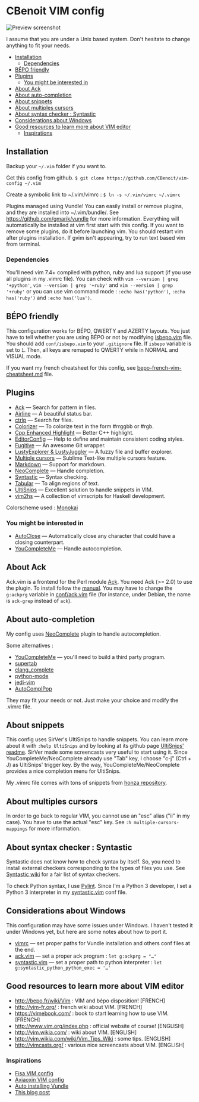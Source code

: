 # CBenoit VIM config

![Preview screenshot](http://i.imgur.com/cy9khCJ.png)

I assume that you are under a Unix based system.
Don't hesitate to change anything to fit your needs.

+ [Installation](#installation)
    + [Dependencies](#dependencies)
+ [BÉPO friendly](#bÉpo-friendly)
+ [Plugins](#plugins)
    + [You might be interested in](#you-might-be-interested-in)
+ [About Ack](#about-ack)
+ [About auto-completion](#about-auto-completion)
+ [About snippets](#about-snippets)
+ [About multiples cursors](#about-multiples-cursors)
+ [About syntax checker : Syntastic](#about-syntax-checker--syntastic)
+ [Considerations about Windows](#considerations-about-windows)
+ [Good resources to learn more about VIM editor](#good-resources-to-learn-more-about-vim-editor)
    + [Inspirations](#inspirations)

## Installation

Backup your `~/.vim` folder if you want to.

Get this config from github.
`$ git clone https://github.com/CBenoit/vim-config ~/.vim`

Create a symbolic link to ~/.vim/vimrc :
`$ ln -s ~/.vim/vimrc ~/.vimrc`

Plugins managed using Vundle! You can easily install or remove plugins, and they are installed into ~/.vim/bundle/.
See https://github.com/gmarik/vundle for more information.
Everything will automatically be installed at vim first start with this config.
If you want to remove some plugins, do it before launching vim.
You should restart vim after plugins installation.
If gvim isn't appearing, try to run text based vim from terminal.

### Dependencies

You'll need vim 7.4+ compiled with python, ruby and lua support (if you use all plugins in my .vimrc file).
You can check with `vim --version | grep '+python'`, `vim --version | grep '+ruby'` and `vim --version | grep '+ruby'` or you can use vim command mode : `:echo has('python')`, `:echo has('ruby')` and `:echo has('lua')`.

## BÉPO friendly

This configuration works for BÉPO, QWERTY and AZERTY layouts.
You just have to tell whether you are using BÉPO or not by modifying [isbepo.vim](conf/isbepo.vim) file.
You should add `conf/isbepo.vim` to your `.gitignore` file.
If `isbepo` variable is set to `1`. Then, all keys are remaped to QWERTY while in NORMAL and VISUAL mode.

If you want my french cheatsheet for this config, see [bepo-french-vim-cheatsheet.md](bepo-french-vim-cheatsheet.md) file.

## Plugins

+ [Ack](https://github.com/mileszs/ack.vim) — Search for pattern in files.
+ [Airline](https://github.com/bling/vim-airline) — A beautiful status bar.
+ [ctrlp](https://github.com/kien/ctrlp.vim) — Search for files.
+ [Colorizer](https://github.com/lilydjwg/colorizer) — To colorize text in the form #rrggbb or #rgb.
+ [Cpp Enhanced Highlight](https://github.com/octol/vim-cpp-enhanced-highlight) — Better C++ highlight.
+ [EditorConfig](https://github.com/editorconfig/editorconfig-vim) — Help to define and maintain consistent coding styles.
+ [Fugitive](https://github.com/tpope/vim-fugitive) — An awesome Git wrapper.
+ [LustyExplorer & LustyJuggler](https://github.com/sjbach/lusty) — A fuzzy file and buffer explorer.
+ [Multiple cursors](https://github.com/kristijanhusak/vim-multiple-cursors) — Sublime Text-like multiple cursors feature.
+ [Markdown](https://github.com/plasticboy/vim-markdown) — Support for markdown.
+ [NeoComplete](https://github.com/Shougo/neocomplete.vim) — Handle completion.
+ [Syntastic](https://github.com/scrooloose/syntastic) — Syntax checking.
+ [Tabular](https://github.com/godlygeek/tabular) — To align regions of text.
+ [UltiSnips](https://github.com/sirver/ultisnips) — Excellent solution to handle snippets in VIM.
+ [vim2hs](https://github.com/dag/vim2hs) — A collection of vimscripts for Haskell development.

Colorscheme used :
[Monokai](https://github.com/crusoexia/vim-monokai)

### You might be interested in

+ [AutoClose](https://github.com/Townk/vim-autoclose) — Automatically close any character that could have a closing counterpart.
+ [YouCompleteMe](https://github.com/Valloric/YouCompleteMe) — Handle autocompletion.

## About Ack

Ack.vim is a frontend for the Perl module [Ack](http://beyondgrep.com/).
You need Ack (>= 2.0) to use the plugin. To install follow the [manual](http://beyondgrep.com/install/).
You may have to change the `g:ackprg` variable in [conf/ack.vim](conf/ack.vim) file (for instance, under Debian, the name is `ack-grep` instead of `ack`).

## About auto-completion

My config uses [NeoComplete](https://github.com/Shougo/neocomplete.vim) plugin to handle autocompletion.

Some alternatives :
+ [YouCompleteMe](https://github.com/Valloric/YouCompleteMe) — you'll need to build a third party program.
+ [supertab](https://github.com/ervandew/supertab)
+ [clang_complete](https://github.com/Rip-Rip/clang_complete)
+ [python-mode](https://github.com/klen/python-mode)
+ [jedi-vim](https://github.com/davidhalter/jedi-vim)
+ [AutoComplPop](https://github.com/vim-scripts/AutoComplPop)

They may fit your needs or not. Just make your choice and modify the .vimrc file.

## About snippets

This config uses SirVer's UltiSnips to handle snippets.
You can learn more about it with `:help UltiSnips` and by looking at its github page [UltiSnips' readme](https://github.com/sirver/ultisnips).
SirVer made some screencasts very useful to start using it.
Since YouCompleteMe/NeoComplete already use "Tab" key, I choose "c-j" (Ctrl + J) as UltiSnips' trigger key.
By the way, YouCompleteMe/NeoComplete provides a nice completion menu for UltiSnips.

My .vimrc file comes with tons of snippets from [honza repository](https://github.com/honza/vim-snippets).

## About multiples cursors

In order to go back to regular VIM, you cannot use an "esc" alias ("ii" in my case). You have to use the actual "esc" key.
See `:h multiple-cursors-mappings` for more information.

## About syntax checker : Syntastic

Syntastic does not know how to check syntax by itself.
So, you need to install external checkers corresponding to the types of files you use.
See [Syntastic wiki](https://github.com/scrooloose/syntastic/wiki/Syntax-Checkers) for a fair list of syntax checkers.

To check Python syntax, I use [Pylint](https://github.com/scrooloose/syntastic/wiki/Python%3A---pylint).
Since I'm a Python 3 developer, I set a Python 3 interpreter in my [syntastic.vim](./conf/syntastic.vim) conf file.

## Considerations about Windows

This configuration may have some issues under Windows.
I haven't tested it under Windows yet, but here are some notes about how to port it.

+ [vimrc](./vimrc) — set proper paths for Vundle installation and others conf files at the end.
+ [ack.vim](./conf/ack.vim) — set a proper ack program : `let g:ackprg = "…"`
+ [syntastic.vim](./conf/syntastic.vim) — set a proper path to python interpreter : `let g:syntastic_python_python_exec = '…'`

## Good resources to learn more about VIM editor

+ http://bepo.fr/wiki/Vim : VIM and bépo disposition! [FRENCH]
+ http://vim-fr.org/ : french wiki about VIM. [FRENCH]
+ https://vimebook.com/ : book to start learning how to use VIM. [FRENCH]
+ http://www.vim.org/index.php : official website of course! [ENGLISH]
+ http://vim.wikia.com/ : wiki about VIM. [ENGLISH]
+ http://vim.wikia.com/wiki/Vim_Tips_Wiki : some tips. [ENGLISH]
+ http://vimcasts.org/ : various nice screencasts about VIM. [ENGLISH]

### Inspirations

+ [Fisa VIM config](https://github.com/fisadev/fisa-vim-config)
+ [Axiaoxin VIM config](https://github.com/axiaoxin/vim-settings)
+ [Auto installing Vundle](http://www.erikzaadi.com/2012/03/19/auto-installing-vundle-from-your-vimrc/)
+ [This blog post](http://nvie.com/posts/how-i-boosted-my-vim/)

